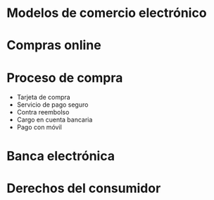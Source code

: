 # Modelos de comercio electrónico

# Compras online

# Proceso de compra

- Tarjeta de compra
- Servicio de pago seguro
- Contra reembolso
- Cargo en cuenta bancaria
- Pago con móvil

# Banca electrónica

# Derechos del consumidor